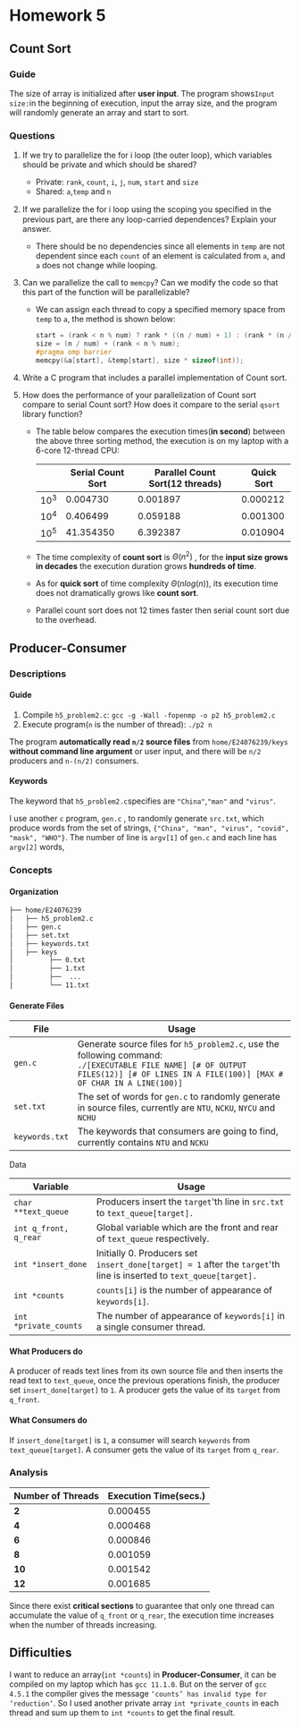 # Homework 5

## Count Sort

### Guide

The size of array is initialized after **user input**. The program shows`Input size:`in the beginning of execution, input the array size, and the program will randomly generate an array and start to sort.

### Questions

1. If we try to parallelize the for i loop (the outer loop), which variables should be private and which should be shared?
   * Private: `rank`, `count`, `i`,  `j`, `num`, `start` and  `size`
   * Shared: `a`,`temp` and `n`
   
2. If we parallelize the for i loop using the scoping you speciﬁed in the previous part, are there any loop-carried dependences? Explain your answer.
   * There should be no dependencies since all elements in `temp` are not dependent since each `count` of an element is calculated from `a`, and `a` does not change while looping.
   
3. Can we parallelize the call to `memcpy`? Can we modify the code so that this part of the function will be parallelizable?

   * We can assign each thread to copy a specified memory space from `temp` to `a`, the method is shown below:

     ```c
     start = (rank < n % num) ? rank * ((n / num) + 1) : (rank * (n / num)) + n % num;
     size = (n / num) + (rank < n % num);
     #pragma omp barrier
     memcpy(&a[start], &temp[start], size * sizeof(int));
     ```

4. Write a C program that includes a parallel implementation of Count sort.

5. How does the performance of your parallelization of Count sort compare to serial Count sort? How does it compare to the serial `qsort` library function?

   * The table below compares the execution times(**in second**) between the above three sorting method, the execution is on my laptop with a 6-core 12-thread CPU:

     |        | Serial Count Sort | Parallel Count Sort(12 threads) | Quick Sort |
     | ------ | ----------------- | ------------------------------- | ---------- |
     | $10^3$ | 0.004730          | 0.001897                        | 0.000212   |
     | $10^4$ | 0.406499          | 0.059188                        | 0.001300   |
     | $10^5$ | 41.354350         | 6.392387                        | 0.010904   |

   * The time complexity of **count sort** is $\Theta(n^2)$ , for the **input size grows in decades** the execution duration grows **hundreds of time**.
   * As for **quick sort** of time complexity $\Theta(nlog(n))$, its execution time does not dramatically grows like **count sort**.
   * Parallel count sort does not 12 times faster then serial count sort due to the overhead.

## Producer-Consumer

### Descriptions

#### Guide

1. Compile `h5_problem2.c`: `gcc -g -Wall -fopenmp -o p2 h5_problem2.c`
2. Execute program(`n` is the number of thread): `./p2 n`

The program **automatically read `n/2` source files** from  `home/E24076239/keys`  **without command line argument** or user input, and there will be `n/2` producers and `n-(n/2)` consumers.

#### Keywords

The keyword that `h5_problem2.c`specifies are `"China"`,`"man"` and `"virus"`.

I use another `c` program, `gen.c` , to randomly generate `src.txt`, which produce words from the set of strings,  `{"China", "man", "virus", "covid", "mask", "WHO"}`. The number of line is `argv[1]` of  `gen.c` and each line has `argv[2]` words,

### Concepts

#### Organization

```html
├── home/E24076239
│   ├── h5_problem2.c
│   ├── gen.c
│   ├── set.txt
│   ├── keywords.txt
│   ├── keys
│         ├── 0.txt
│         ├── 1.txt
│         ├──  ...
│         └── 11.txt
```

#### Generate Files

| File           | Usage                                                        |
| -------------- | ------------------------------------------------------------ |
| `gen.c`        | Generate source files for `h5_problem2.c`, use the following command:  <br>`./[EXECUTABLE FILE NAME] [# OF OUTPUT FILES(12)] [# OF LINES IN A FILE(100)] [MAX # OF CHAR IN A LINE(100)]` |
| `set.txt`      | The set of words for `gen.c` to randomly generate in source files, currently are `NTU`, `NCKU`, `NYCU` and `NCHU` |
| `keywords.txt` | The keywords that consumers are going to find, currently contains `NTU` and `NCKU` |

Data

| Variable              | Usage                                                        |
| --------------------- | ------------------------------------------------------------ |
| `char **text_queue`   | Producers insert the `target`'th line in `src.txt` to `text_queue[target].` |
| `int q_front, q_rear` | Global variable which are the front and rear of `text_queue` respectively. |
| `int *insert_done`    | Initially 0. Producers set `insert_done[target] = 1` after the `target`'th line is inserted to `text_queue[target].` |
| `int *counts`         | `counts[i]` is the number of appearance of `keywords[i]`.    |
| `int *private_counts` | The number of appearance of `keywords[i]` in a single consumer thread. |

#### What Producers do

A producer of  reads text lines from its own source file and then inserts the read text to `text_queue`, once the previous operations finish, the producer set `insert_done[target]` to `1`. A producer gets the value of its `target` from `q_front`.

#### What Consumers do

If `insert_done[target]` is `1`, a consumer will search `keywords` from `text_queue[target]`. A consumer gets the value of its `target` from `q_rear`.

### Analysis

| Number of Threads | Execution Time(secs.) |
| ----------------- | --------------------- |
| **2**             | 0.000455              |
| **4**             | 0.000468              |
| **6**             | 0.000846              |
| **8**             | 0.001059              |
| **10**            | 0.001542              |
| **12**            | 0.001685              |

Since there exist **critical sections** to guarantee that only one thread can accumulate the value of `q_front` or `q_rear`, the execution time increases when the number of threads increasing.


## Difficulties

I want to reduce an array(`int *counts`) in **Producer-Consumer**, it can be compiled on my laptop which has `gcc 11.1.0`. But on the server of `gcc 4.5.1` the compiler gives the message `‘counts’ has invalid type for ‘reduction’`. So I used another private array `int *private_counts` in each thread and sum up them to `int *counts` to get the final result. 
